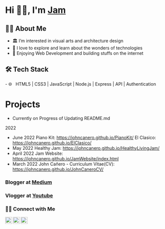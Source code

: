 <!--
**johncanero/JohnCanero** is a ✨ _special_ ✨ repository because its `README.md` (this file) appears on your GitHub profile.
Here are some ideas to get you started:
-->

# Hi 👋🏽, I'm [Jam](https://johncanero.github.io/JamWebsite/)

<h2> 👩‍💻 About Me </h2>

- 🏛️ I’m interested in visual arts and architecture design
- 🌱 I love to explore and learn about the wonders of technologies
- 💞️ Enjoying Web Development and building stuffs on the internet


<h2>🛠 Tech Stack</h2>
- 🌐 &nbsp; HTML5 | CSS3 | JavaScript | Node.js | Express | API | Authentication

<!-- - 🖥 &nbsp; -->

<h1> Projects </h1>

- Currently on Progress of Updating README.md

2022
- June 2022 
    Piano Kit: https://johncanero.github.io/PianoKit/
    El Clasico: https://johncanero.github.io/ElClasico/
- May 2022
    Healthy Jam: https://johncanero.github.io/HealthyLivingJam/
- April 2022
    Jam Website: https://johncanero.github.io/JamWebsite/index.html
- March 2022
    John Cañero - Curriculum Vitae(CV): https://johncanero.github.io/JohnCaneroCV/
      

<h3> Blogger at <a href="https://medium.com/@johncanero">Medium</a> </h3>
<h3> Vlogger at <a href="https://www.youtube.com/channel/UCc5-wuapiL6SGf1eTpiWEkg">Youtube</a> </h3>



<h3> 🤝🏻 Connect with Me </h3>
<a href=" https://twitter.com/johncaneroo">
  <img align="left" alt="Deepa" width="22px"src="https://cdn.jsdelivr.net/npm/simple-icons@v3/icons/twitter.svg" />
</a>
<a href="https://www.linkedin.com/in/johncanero/">
  <img align="left" alt="Deepa's LinkedIn" width="22px" src="https://cdn.jsdelivr.net/npm/simple-icons@v3/icons/linkedin.svg" />
</a>
<a href=" https://www.instagram.com/johncanero/">
  <img align="left" alt="Deepa's LinkedIn" width="22px" src="https://cdn.jsdelivr.net/npm/simple-icons@v3/icons/instagram.svg" />
</a>
<br>





